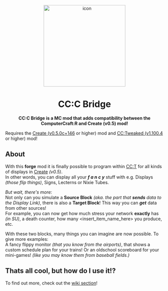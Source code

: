 <p align="center">
  <img width="260px" alt="icon" src="./docs/icon.png">
</p>

<h1 align="center">CC:C Bridge</h1>
<b><p align="center">CC:C Bridge is a MC mod that adds compatibility between the ComputerCraft:R and Create (v0.5) mod!</p></b>

Requires the [Create (v0.5.0c+146](https://github.com/Creators-of-Create/Create) or higher) mod and [CC:Tweaked (v1.100.4](https://github.com/cc-tweaked/cc-tweaked) or higher) mod!  
  
About
-----
With this **forge** mod it is finally possible to program within [CC:T](https://github.com/cc-tweaked/cc-tweaked) for all kinds of displays in [Create](https://github.com/Creators-of-Create/Create) *(v0.5)*.  
In other words, you can display all your ***f a n c y*** stuff with e.g. Displays *(those flip things)*, Signs, Lecterns or Nixie Tubes.
  
*But wait, there's more:*  
Not only can you simulate a **Source Block** *(aka. the part that **sends** data to the Display Link)*, there is also a **Target Block**! This way you can ***get*** data from other sources!  
For example, you can now get how much stress your network **exactly** has *(in SU)*, a death counter, how many <insert_item_name_here> you produce, etc.
  
With these two blocks, many things you can imagine are now possible. To give more examples:  
A fancy flippy monitor *(that you know from the airports)*, that shows a custom schedule plan for your trains! Or an oldschool scoreboard for your mini-games! *(like you may know them from baseball fields.)*

Thats all cool, but how do I use it!?
---------------------
To find out more, check out the [wiki section](https://github.com/tweaked-programs/cccbridge/wiki)!
